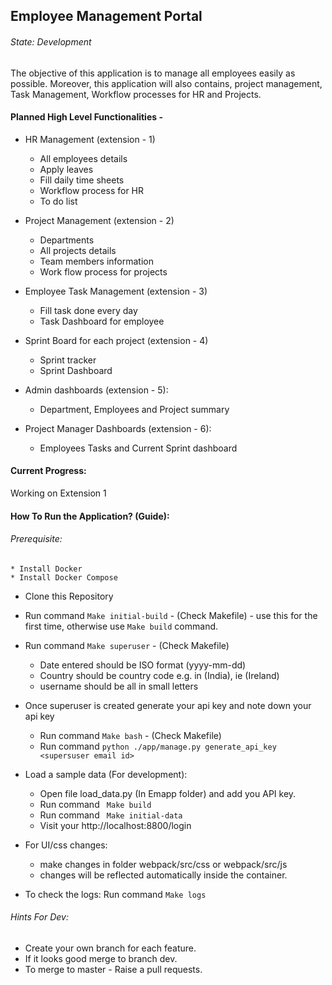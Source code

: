 ## Employee Management Portal
###### State: Development

The objective of this application is to manage all employees easily as possible. 
Moreover, this application will also contains, project management, Task Management, Workflow processes for HR and Projects.


#### Planned High Level Functionalities -

* HR Management (extension - 1)
    * All employees details
    * Apply leaves
    * Fill daily time sheets
    * Workflow process for HR
    * To do list
    
* Project Management (extension - 2)
    * Departments
    * All projects details
    * Team members information
    * Work flow process for projects

* Employee Task Management (extension - 3)
    * Fill task done every day
    * Task Dashboard for employee
    

* Sprint Board for each project (extension - 4)
    * Sprint tracker
    * Sprint Dashboard
    
* Admin dashboards (extension - 5):
    * Department, Employees and Project summary

* Project Manager Dashboards (extension - 6):
    * Employees Tasks and Current Sprint dashboard
    
#### Current Progress:
Working on Extension 1

#### How To Run the Application? (Guide):

###### Prerequisite:
    * Install Docker
    * Install Docker Compose
    

* Clone this Repository
* Run command ```Make initial-build``` - (Check Makefile) - use this for the first time, otherwise use ``` Make build ``` command.
* Run command ```Make superuser``` - (Check Makefile)
    * Date entered should be ISO format (yyyy-mm-dd)
    * Country should be country code e.g. in (India), ie (Ireland)
    * username should be all in small letters
* Once superuser is created generate your api key and note down your api key
    * Run command ```Make bash``` - (Check Makefile)
    * Run command ```python ./app/manage.py generate_api_key <supersuser email id>```
    
* Load a sample data (For development):
    * Open file load_data.py (In Emapp folder) and add you API key.
    * Run command ``` Make build```
    * Run command ``` Make initial-data```
    * Visit your http://localhost:8800/login
 
* For UI/css changes:
    * make changes in folder webpack/src/css or webpack/src/js
    * changes will be reflected automatically inside the container.
    
* To check the logs: Run command ``` Make logs ```


###### Hints For Dev:

* Create your own branch for each feature.
* If it looks good merge to branch dev.
* To merge to master - Raise a pull requests.

 



